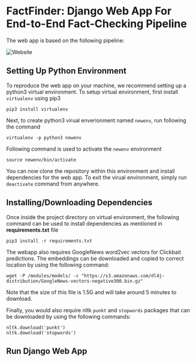 # FactFinder: Django Web App For End-to-End Fact-Checking Pipeline
The web app is based on the following pipeline:

![Website](https://user-images.githubusercontent.com/25678184/111694946-e7806780-8808-11eb-9ecc-c35c4ea24ee8.png)

## Setting Up Python Environment
To reproduce the web app on your machine, we recommend setting up a python3 virtual environment. To setup virtual environment, first install `virtualenv` using pip3

```
pip3 install virtualenv
```

Next, to create python3 virual enverionment named `newenv`, run following the command

```
virtualenv -p python3 newenv
```

Following command is used to activate the `newenv` environment

```
source newenv/bin/activate
```
You can now clone the repository within this environment and install dependencies for the web app. To exit the virual environment, simply run `deactivate` command from anywhere.

## Installing/Downloading Dependencies
Once inside the project directory on virtual environment, the following command can be used to install dependencies as mentioned in **requirements.txt** file

```
pip3 install -r requirements.txt
```

The webapp also requires GoogleNews word2vec vectors for Clickbait predictions. The embeddings can be downloaded and copied to correct location by using the following command:

```
wget -P /modules/models/ -c "https://s3.amazonaws.com/dl4j-distribution/GoogleNews-vectors-negative300.bin.gz"
```
Note that the size of this file is 1.5G and will take around 5 minutes to download.

Finally, you would also require nltk `punkt` and `stopwords` packages that can be downloaded by using the following commands:
```
nltk.download('punkt')
nltk.download('stopwords')
```

## Run Django Web App
